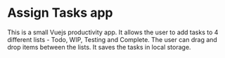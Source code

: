 # Assign Tasks app

This is a small Vuejs productivity app. It allows the user to add tasks to 4
different lists - Todo, WIP, Testing and Complete. The user can drag and drop items
between the lists. It saves the tasks in local storage.
